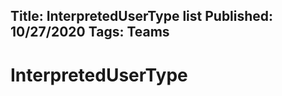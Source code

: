 Title: InterpretedUserType list
Published: 10/27/2020
Tags: Teams
---

# InterpretedUserType

<?# Gist 10a2f6e0186fa34b8a7b4bd7d436785d get-itips InterpretedUserTypes.md/?>
